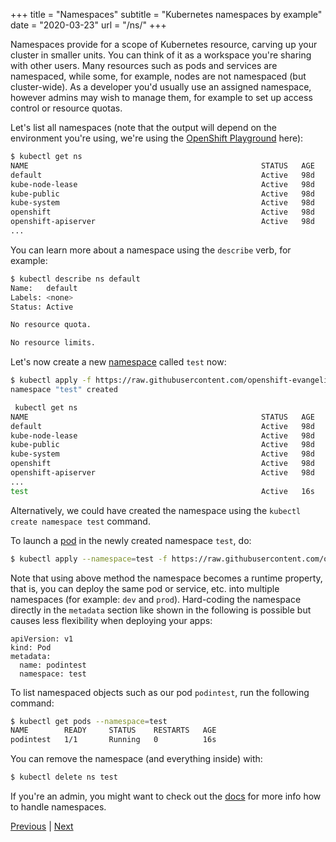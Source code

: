 +++
title = "Namespaces"
subtitle = "Kubernetes namespaces by example"
date = "2020-03-23"
url = "/ns/"
+++

Namespaces provide for a scope of Kubernetes resource, carving up your cluster in smaller units. You can think of it
as a workspace you're sharing with other users. Many resources such as pods and
services are namespaced, while some, for example, nodes are not namespaced (but cluster-wide). As a developer you'd usually use an assigned namespace, however admins may wish to manage them, for example to set up access control or resource quotas.

Let's list all namespaces (note that the output will depend on the environment
you're using, we're using the [OpenShift Playground](/diy/) here):

```bash
$ kubectl get ns
NAME                                                    STATUS   AGE
default                                                 Active   98d
kube-node-lease                                         Active   98d
kube-public                                             Active   98d
kube-system                                             Active   98d
openshift                                               Active   98d
openshift-apiserver                                     Active   98d
...
```

You can learn more about a namespace using the `describe` verb, for example:

```bash
$ kubectl describe ns default
Name:   default
Labels: <none>
Status: Active

No resource quota.

No resource limits.
```

Let's now create a new [namespace](https://github.com/openshift-evangelists/kbe/blob/master/specs/ns/ns.yaml)
called `test` now:

```bash
$ kubectl apply -f https://raw.githubusercontent.com/openshift-evangelists/kbe/master/specs/ns/ns.yaml
namespace "test" created

 kubectl get ns
NAME                                                    STATUS   AGE
default                                                 Active   98d
kube-node-lease                                         Active   98d
kube-public                                             Active   98d
kube-system                                             Active   98d
openshift                                               Active   98d
openshift-apiserver                                     Active   98d
...
test                                                    Active   16s
```

Alternatively, we could have created the namespace using the `kubectl create namespace test` command.

To launch a [pod](https://github.com/openshift-evangelists/kbe/blob/master/specs/ns/pod.yaml) in
the newly created namespace `test`, do:

```bash
$ kubectl apply --namespace=test -f https://raw.githubusercontent.com/openshift-evangelists/kbe/master/specs/ns/pod.yaml
```

Note that using above method the namespace becomes a runtime property, that is,
you can deploy the same pod or service, etc. into multiple
namespaces (for example: `dev` and `prod`). Hard-coding the
namespace directly in the `metadata` section like shown in the following is possible but causes less flexibility when deploying your apps:

```
apiVersion: v1
kind: Pod
metadata:
  name: podintest
  namespace: test
```

To list namespaced objects such as our pod `podintest`, run the following command:

```bash
$ kubectl get pods --namespace=test
NAME        READY     STATUS    RESTARTS   AGE
podintest   1/1       Running   0          16s
```

You can remove the namespace (and everything inside) with:

```bash
$ kubectl delete ns test
```

If you're an admin, you might want to check out the [docs](https://kubernetes.io/docs/tasks/administer-cluster/namespaces/)
for more info how to handle namespaces.

[Previous](/envs) | [Next](/volumes)
